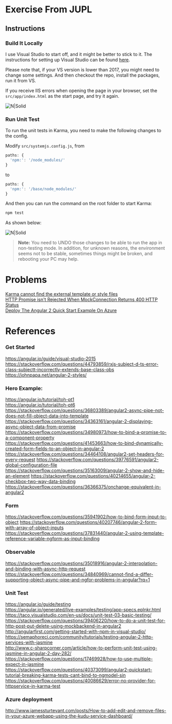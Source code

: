# Exercise From JUPL

## Instructions 

### Build It Locally

I use Visual Studio to start off, and it might be better to stick to it. The instructions for setting up Visual Studio can be found [here](https://angular.io/guide/visual-studio-2015). 

Please note that, if your VS version is lower than 2017, you might need to change some settings. And then checkout the repo, install the packages, run it from VS.

If you receive IIS errors when opening the page in your browser, set the `src/app/index.html` as the start page, and try it again.


![N|Solid](https://zlxadhkust.files.wordpress.com/2017/07/upd-fail.png)



### Run Unit Test 

To run the unit tests in Karma, you need to make the following changes to the config.

Modify `src/systemjs.config.js`, from 
```javascript
paths: {
  'npm:': '/node_modules/'
}
```
to
```javascript
paths: {
  'npm:': '/base/node_modules/'
}
```
	
And then you can run the command on the root folder to start Karma:
```sh
npm test
```

As shown below:


![N|Solid](https://zlxadhkust.files.wordpress.com/2017/07/002.png)


> **Note:**
> You need to UNDO those changes to be able to run the app in non-testing mode. In addition, for unknown reasons, the environment seems not to be stable, sometimes things might be broken, and rebooting your PC may help.



# Problems


[Karma cannot find the external template or style files](https://stackoverflow.com/questions/45240395/angular-2-karma-cannot-find-the-external-template-or-style-file)  
[HTTP Promise isn't Rejected When MockConnection Returns 400 HTTP Status](https://stackoverflow.com/questions/45252119/http-promise-isnt-rejected-when-mockconnection-returns-400-http-status)  
[Deploy The Angular 2 Quick Start Example On Azure](https://stackoverflow.com/questions/45253823/deploy-angular-2-quick-start-example-on-azure)





# References



### Get Started

https://angular.io/guide/visual-studio-2015  
https://stackoverflow.com/questions/44793859/rxjs-subject-d-ts-error-class-subjectt-incorrectly-extends-base-class-obs  
https://johnpapa.net/angular-2-styles/

### Hero Example:
https://angular.io/tutorial/toh-pt1  
https://angular.io/tutorial/toh-pt6  
https://stackoverflow.com/questions/36803389/angular2-async-pipe-not-does-not-fill-object-data-into-template
https://stackoverflow.com/questions/34363161/angular-2-displaying-async-object-data-from-promise
https://stackoverflow.com/questions/34980973/how-to-bind-a-promise-to-a-component-property
https://stackoverflow.com/questions/41453663/how-to-bind-dynamically-created-form-fields-to-an-object-in-angular-2
https://stackoverflow.com/questions/34464108/angular2-set-headers-for-every-request
https://stackoverflow.com/questions/39776591/angular2-global-configuration-file
https://stackoverflow.com/questions/35163009/angular-2-show-and-hide-an-element
https://stackoverflow.com/questions/40214655/angular-2-checkbox-two-way-data-binding
https://stackoverflow.com/questions/36366375/onchange-equivalent-in-angular2

### Form

https://stackoverflow.com/questions/35941902/how-to-bind-form-input-to-object
https://stackoverflow.com/questions/40207746/angular-2-form-with-array-of-object-inputs
https://stackoverflow.com/questions/37831440/angular-2-using-template-reference-variable-ngform-as-input-binding

### Observable
https://stackoverflow.com/questions/35018916/angular-2-interpolation-and-binding-with-async-http-request
https://stackoverflow.com/questions/34840969/cannot-find-a-differ-supporting-object-async-pipe-and-ngfor-problems-in-angular?rq=1

### Unit Test
https://angular.io/guide/testing  
https://angular.io/generated/live-examples/testing/app-specs.eplnkr.html  
https://taco.visualstudio.com/en-us/docs/unit-test-03-basic-testing/  
https://stackoverflow.com/questions/39406220/how-to-do-a-unit-test-for-http-post-put-delete-using-mockbackend-in-angular2  
http://angularfirst.com/getting-started-with-npm-in-visual-studio/  
https://semaphoreci.com/community/tutorials/testing-angular-2-http-services-with-jasmine  
http://www.c-sharpcorner.com/article/how-to-perform-unit-test-using-jasmine-in-angular-2-day-282/  
https://stackoverflow.com/questions/17469928/how-to-use-multiple-expect-in-jasmine  
https://stackoverflow.com/questions/40373099/angular2-quickstart-tutorial-breaking-karma-tests-cant-bind-to-ngmodel-sin
https://stackoverflow.com/questions/40086629/error-no-provider-for-httpservice-in-karma-test


### Azure deployment
http://www.jamessturtevant.com/posts/How-to-add-edit-and-remove-files-in-your-azure-webapp-using-the-kudu-service-dashboard/





